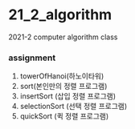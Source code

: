 # 21_2_algorithm
2021-2 computer algorithm class

### assignment
1. towerOfHanoi(하노이타워)
2. sort(본인만의 정렬 프로그램)
3. insertSort (삽입 정렬 프로그램)
4. selectionSort (선택 정렬 프로그램)
5. quickSort (퀵 정렬 프로그램)
